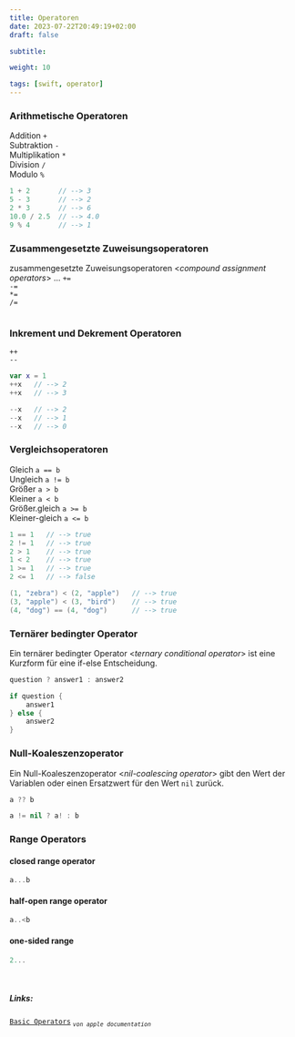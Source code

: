 ```yaml
---
title: Operatoren
date: 2023-07-22T20:49:19+02:00
draft: false

subtitle: 

weight: 10

tags: [swift, operator]
---
```


### Arithmetische Operatoren
Addition `+`  
Subtraktion `-`  
Multiplikation `*`  
Division `/`  
Modulo `%`  

```swift
1 + 2       // --> 3
5 - 3       // --> 2
2 * 3       // --> 6
10.0 / 2.5  // --> 4.0
9 % 4       // --> 1
```

### Zusammengesetzte Zuweisungsoperatoren
zusammengesetzte Zuweisungsoperatoren <_compound assignment operators_> ... 
`+=`   
`-=`   
`*=`   
`/=`  

```swift
```

### Inkrement und Dekrement Operatoren
`++`  
`--`   

```swift
var x = 1
++x   // --> 2
++x   // --> 3

--x   // --> 2
--x   // --> 1
--x   // --> 0
``` 

### Vergleichsoperatoren
Gleich `a == b`  
Ungleich `a != b`  
Größer `a > b`   
Kleiner `a < b`   
Größer.gleich `a >= b`   
Kleiner-gleich `a <= b`   

```swift
1 == 1   // --> true
2 != 1   // --> true 
2 > 1    // --> true 
1 < 2    // --> true 
1 >= 1   // --> true 
2 <= 1   // --> false

(1, "zebra") < (2, "apple")   // --> true 
(3, "apple") < (3, "bird")    // --> true
(4, "dog") == (4, "dog")      // --> true 
```

### Ternärer bedingter Operator

Ein ternärer bedingter Operator <_ternary conditional operator_> ist eine Kurzform für eine if-else Entscheidung. 

```swift
question ? answer1 : answer2
```

```swift
if question {
    answer1
} else {
    answer2
}
```

### Null-Koaleszenzoperator 

Ein Null-Koaleszenzoperator <_nil-coalescing operator_> gibt den Wert der Variablen oder einen Ersatzwert für den Wert `nil` zurück.

```swift
a ?? b
```

```swift
a != nil ? a! : b
```

### Range Operators

#### closed range operator

```swift
a...b
```

#### half-open range operator


```swift
a..<b
```

#### one-sided range


```swift
2...
```



<br>

##### Links:

[`Basic Operators`](https://docs.swift.org/swift-book/documentation/the-swift-programming-language/basicoperators/) _<sub>`von apple documentation`</sub>_